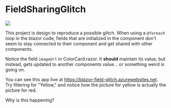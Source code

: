 # FieldSharingGlitch

![](https://github.com/AskYous/FieldSharingGlitch/raw/master/Demo.gif)

This project is design to reproduce a possible glitch. When using a `@foreach` loop in the blazor code, fields that are initialized in the component don't seem to stay connected to their component and get shared with other components.

Notice the field `imageUrl` in ColorCard.razor. It **should** maintain its value, but instead, gets updated to another components value... or something weird is going on.

You can see this app live at https://blazor-field-glitch.azurewebsites.net. Try filtering for "Yellow," and notice how the picture for yellow is actually the picture for red.

Why is this happening?

